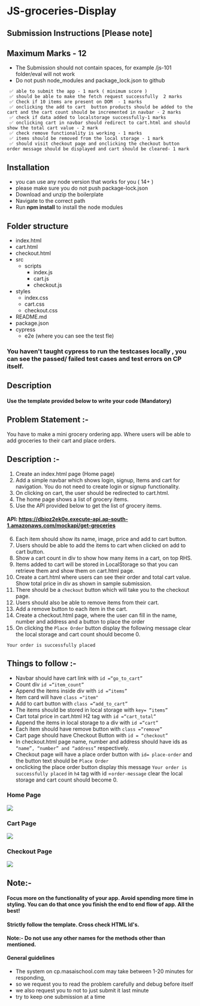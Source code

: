 # JS-groceries-Display

## Submission Instructions [Please note]

## Maximum Marks - 12

- The Submission should not contain spaces, for example /js-101 folder/eval will not work
- Do not push node_modules and package_lock.json to github

```
 ✅ able to submit the app - 1 mark ( minimum score )
 ✅ should be able to make the fetch request successfully  2 marks
 ✅ Check if 10 items are present on DOM  - 1 marks
 ✅ onclicking the add to cart  button products should be added to the cart and the cart count should be incremented in navbar - 2 marks
 ✅ check if data added to localstorage successfully-1 marks
 ✅ onclicking cart in navbar should redirect to cart.html and should show the total cart value - 2 mark
 ✅ check remove functionality is working - 1 marks
 ✅ items should be removed from the local storage - 1 mark
 ✅ should visit checkout page and onclicking the checkout button  order message should be displayed and cart should be cleared- 1 mark

```

## Installation

- you can use any node version that works for you ( 14+ )
- please make sure you do not push package-lock.json
- Download and unzip the boilerplate
- Navigate to the correct path
- Run **npm install** to install the node modules

## Folder structure

- index.html
- cart.html
- checkout.html
- src
  - scripts
    - index.js
    - cart.js
    - checkout.js
- styles
  - index.css
  - cart.css
  - checkout.css
- README.md
- package.json
- cypress
  - e2e (where you can see the test fle)

### You haven't taught cypress to run the testcases locally , you can see the passed/ failed test cases and test errors on CP itself.

## Description

#### Use the template provided below to write your code (Mandatory)

## Problem Statement :-

You have to make a mini grocery ordering app. Where users will be able to add groceries to their cart and place orders.

## Description :-

1. Create an index.html page (Home page)
2. Add a simple navbar which shows login, signup, Items and cart for navigation. You do not need to create login or signup functionality.
3. On clicking on cart, the user should be redirected to cart.html.
4. The home page shows a list of grocery items.
5. Use the API provided below to get the list of grocery items.
#### API: https://dbioz2ek0e.execute-api.ap-south-1.amazonaws.com/mockapi/get-groceries
6. Each item should show its name, image, price and add to cart button.
7. Users should be able to add the items to cart when clicked on add to cart button.
8. Show a cart count in div to show how many items in a cart, on top RHS.
9. Items added to cart will be stored in LocalStorage so that you can retrieve them and show them on cart.html page.
10. Create a cart.html where users can see their order and total cart value. Show total price in div as shown in sample submission.
11. There should be a `checkout` button which will take you to the checkout page.
12. Users should also be able to remove items from their cart.
13. Add a remove button to each item in the cart.
14. Create a checkout.html page, where the user can fill in the name, number and address and a button to place the order
15. On clicking the `Place Order` button display the following message clear the local storage and cart count should become 0.

`Your order is successfully placed`

## Things to follow :-

- Navbar should have cart link with `id =“go_to_cart”`
- Count div `id =“item_count”`
- Append the items inside div with `id =“items”`
- Item card will have `class ="item"`
- Add to cart button with `class =“add_to_cart”`
- The items should be stored in local storage with `key= “items”`
- Cart total price in cart.html H2 tag with `id =“cart_total”`
- Append the items in local storage to a div with `id =“cart”`
- Each item should have remove button with `class =“remove”`
- Cart page should have Checkout Button with `id = “checkout”`
- In checkout.html page name, number and address should have ids as `“name”, “number” and “address”` respectively.
- Checkout page will have a place order button with `id= place-order` and the button text should be `Place Order`
- onclicking the place order button display this message `Your order is successfully placed` in `h4` tag with id =`order-message` clear the local storage and cart count should become 0.

### Home Page

![](https://i.imgur.com/SgM21ux.png)

### Cart Page

![](https://i.imgur.com/WTuraqE.png)

### Checkout Page

![](https://i.imgur.com/V8E4Yxu.png)


## Note:-

#### Focus more on the functionality of your app. Avoid spending more time in styling. You can do that once you finish the end to end flow of app. All the best!

#### Strictly follow the template. Cross check HTML Id's.

**Note:- Do not use any other names for the methods other than mentioned.**

####

#### General guidelines

- The system on cp.masaischool.com may take between 1-20 minutes for responding,
- so we request you to read the problem carefully and debug before itself
- we also request you to not to just submit it last minute
- try to keep one submission at a time
